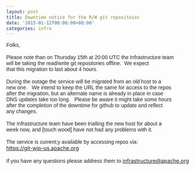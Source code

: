 ```yaml
---
layout: post
title: Downtime notice for the R/W git repositoies
date: '2015-01-12T00:00:00+00:00'
categories: infra
---
```

<span style="color: #222222; font-family: arial, sans-serif;">Folks,</span><br style="color: #222222; font-family: arial, sans-serif;" /><br style="color: #222222; font-family: arial, sans-serif;" /><span style="color: #222222; font-family: arial, sans-serif;">Please note than on Thursday 15th at 20:00 UTC the Infrastructure team</span><br style="color: #222222; font-family: arial, sans-serif;" /><span style="color: #222222; font-family: arial, sans-serif;">will be taking the read/write git repositories offline.&nbsp; We expect</span><br style="color: #222222; font-family: arial, sans-serif;" /><span style="color: #222222; font-family: arial, sans-serif;">that this migration to last about 4 hours.</span><br style="color: #222222; font-family: arial, sans-serif;" /><br style="color: #222222; font-family: arial, sans-serif;" /><span style="color: #222222; font-family: arial, sans-serif;">During the outage the service will be migrated from an old host to a</span><br style="color: #222222; font-family: arial, sans-serif;" /><span style="color: #222222; font-family: arial, sans-serif;">new one.&nbsp; &nbsp;We intend to keep the URL the same for access to the repos</span><br style="color: #222222; font-family: arial, sans-serif;" /><span style="color: #222222; font-family: arial, sans-serif;">after the migration, but an alternate name is already in place in case</span><br style="color: #222222; font-family: arial, sans-serif;" /><span style="color: #222222; font-family: arial, sans-serif;">DNS updates take too long.&nbsp; &nbsp;Please be aware it might take some hours</span><br style="color: #222222; font-family: arial, sans-serif;" /><span style="color: #222222; font-family: arial, sans-serif;">after the completion of the downtime for github to update and reflect</span><br style="color: #222222; font-family: arial, sans-serif;" /><span style="color: #222222; font-family: arial, sans-serif;">any changes.</span><br style="color: #222222; font-family: arial, sans-serif;" /><br style="color: #222222; font-family: arial, sans-serif;" /><span style="color: #222222; font-family: arial, sans-serif;">The Infrastructure team have been trialling the new host for about a</span><br style="color: #222222; font-family: arial, sans-serif;" /><span style="color: #222222; font-family: arial, sans-serif;">week now, and [touch wood] have not had any problems with it.</span><br style="color: #222222; font-family: arial, sans-serif;" /><br style="color: #222222; font-family: arial, sans-serif;" /><span style="color: #222222; font-family: arial, sans-serif;">The service is current;y available by accessing repos via:</span><br style="color: #222222; font-family: arial, sans-serif;" /><a href="https://git-wip-us.apache.org/" target="_blank" style="color: #1155cc; font-family: arial, sans-serif;">https://git-wip-us.apache.org</a><br style="color: #222222; font-family: arial, sans-serif;" /><br style="color: #222222; font-family: arial, sans-serif;" /><span style="color: #222222; font-family: arial, sans-serif;">If you have any questions please address them to </span><a href="mailto:infrastructure@apache.org" title="[GMCP] Compose a new mail to infrastructure@apache.org" rel="noreferrer" style="color: #1155cc; font-family: arial, sans-serif;">infrastructure@apache.org</a><br style="color: #222222; font-family: arial, sans-serif;" /><br style="color: #222222; font-family: arial, sans-serif;" />
